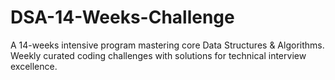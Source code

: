 # DSA-14-Weeks-Challenge
A 14-weeks intensive program mastering core Data Structures &amp; Algorithms. Weekly curated coding challenges with solutions for technical interview excellence.
